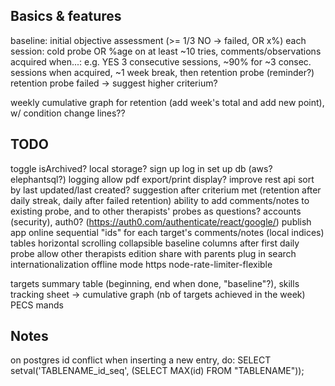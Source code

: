 ## Basics & features
baseline: initial objective assessment (>= 1/3 NO -> failed, OR x%)
each session: cold probe OR %age on at least ~10 tries, comments/observations
acquired when...: e.g. YES 3 consecutive sessions, ~90% for ~3 consec. sessions
when acquired, ~1 week break, then retention probe (reminder?)
retention probe failed -> suggest higher criterium?

weekly cumulative graph for retention (add week's total and add new point), w/ condition change lines??

## TODO
toggle isArchived?
local storage?
sign up
log in
set up db (aws? elephantsql?)
logging
allow pdf export/print display?
improve rest api
sort by last updated/last created?
suggestion after criterium met (retention after daily streak, daily after failed retention)
ability to add comments/notes to existing probe, and to other therapists' probes as questions?
accounts (security), auth0? (https://auth0.com/authenticate/react/google/)
publish app online
sequential "ids" for each target's comments/notes (local indices)
tables horizontal scrolling
collapsible baseline columns after first daily probe
allow other therapists edition
share with parents
plug in search
internationalization
offline mode
https
node-rate-limiter-flexible

targets summary table (beginning, end when done, "baseline"?), skills tracking sheet
-> cumulative graph (nb of targets achieved in the week)
PECS mands

## Notes
on postgres id conflict when inserting a new entry, do:
SELECT setval('TABLENAME_id_seq', (SELECT MAX(id) FROM "TABLENAME"));
